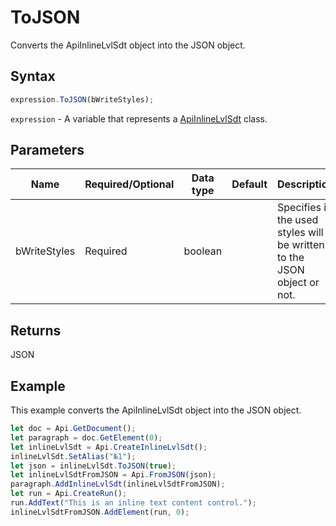 # ToJSON

Converts the ApiInlineLvlSdt object into the JSON object.

## Syntax

```javascript
expression.ToJSON(bWriteStyles);
```

`expression` - A variable that represents a [ApiInlineLvlSdt](../ApiInlineLvlSdt.md) class.

## Parameters

| **Name** | **Required/Optional** | **Data type** | **Default** | **Description** |
| ------------- | ------------- | ------------- | ------------- | ------------- |
| bWriteStyles | Required | boolean |  | Specifies if the used styles will be written to the JSON object or not. |

## Returns

JSON

## Example

This example converts the ApiInlineLvlSdt object into the JSON object.

```javascript editor-docx
let doc = Api.GetDocument();
let paragraph = doc.GetElement(0);
let inlineLvlSdt = Api.CreateInlineLvlSdt();
inlineLvlSdt.SetAlias("№1");
let json = inlineLvlSdt.ToJSON(true);
let inlineLvlSdtFromJSON = Api.FromJSON(json);
paragraph.AddInlineLvlSdt(inlineLvlSdtFromJSON);
let run = Api.CreateRun();
run.AddText("This is an inline text content control.");
inlineLvlSdtFromJSON.AddElement(run, 0);
```
